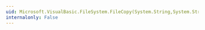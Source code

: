 ```yaml
---
uid: Microsoft.VisualBasic.FileSystem.FileCopy(System.String,System.String)
internalonly: False
---
```

